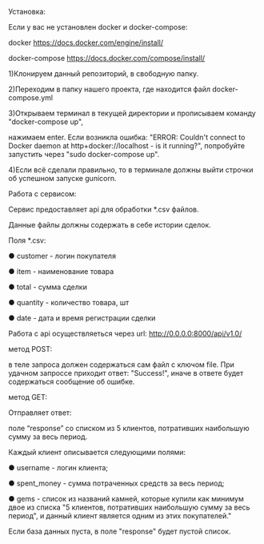 Установка:

Если у вас не установлен docker и docker-compose:

docker https://docs.docker.com/engine/install/

docker-compose https://docs.docker.com/compose/install/

1)Клонируем данный репозиторий, в свободную папку.

2)Переходим в папку нашего проекта, где находится файл docker-compose.yml

3)Открываем терминал в текущей директории и прописываем команду "docker-compose up",

нажимаем enter. Если возникла ошибка: "ERROR: Couldn't connect to Docker daemon at http+docker://localhost - is it running?", 
попробуйте запустить через "sudo docker-compose up".

4)Если всё сделали правильно, то в терминалe должны выйти строчки об успешном запуске gunicorn.

Работа с сервисом:

Сервис предоставляет api для обработки *.csv файлов.

Данные файлы должны содержать в себе истории сделок.

Поля *.csv:

● customer - логин покупателя

● item - наименование товара

● total - сумма сделки

● quantity - количество товара, шт

● date - дата и время регистрации сделки

Работа с api осуществляеться через url: http://0.0.0.0:8000/api/v1.0/

метод POST:

в теле запроса должен содержаться сам файл с ключом file.
При удачном запроссе приходит ответ: "Success!", иначе в ответе будет содержаться сообщение об ошибке.

метод GET:

Отправляет ответ:

поле “response” со списком из 5 клиентов,
потративших наибольшую сумму за весь период.

Каждый клиент описывается следующими полями:

● username - логин клиента;

● spent_money - сумма потраченных средств за весь период;

● gems - список из названий камней, которые купили как
минимум двое из списка "5 клиентов, потративших
наибольшую сумму за весь период", и данный клиент
является одним из этих покупателей."

Если база данных пуста, в поле "response" будет пустой список.

